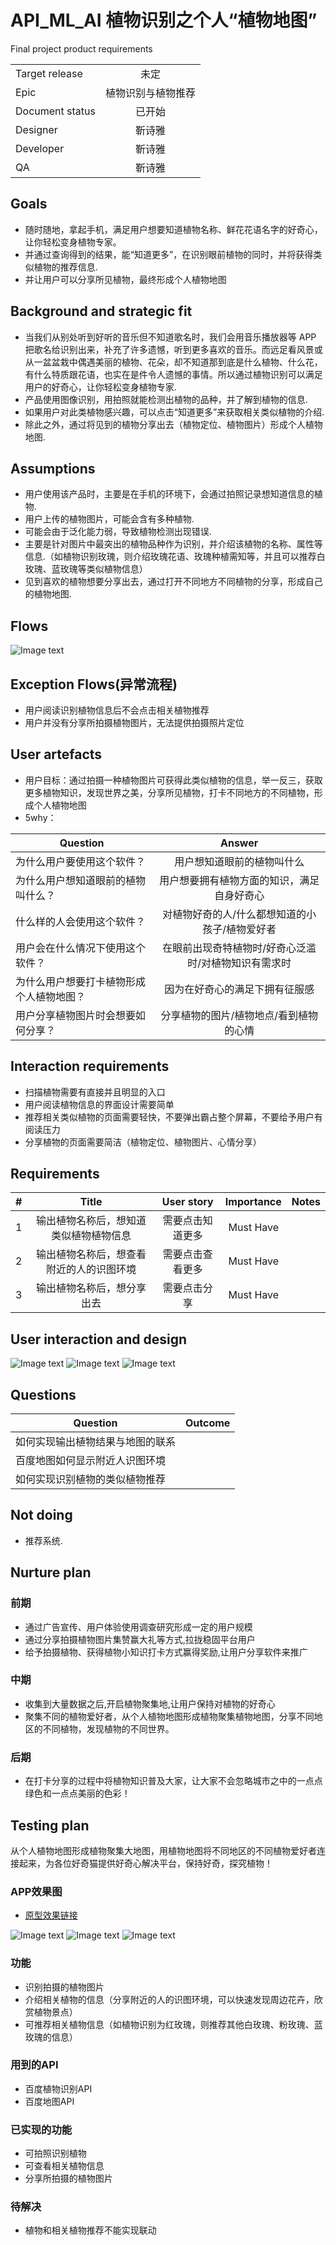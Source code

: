 # API_ML_AI 植物识别之个人“植物地图”
Final project product requirements


|         |            |
| ------------- |:-------------:|
| Target release     | 未定 |
| Epic      |  植物识别与植物推荐   |
| Document status | 已开始      |
| Designer        | 靳诗雅 |
| Developer       | 靳诗雅 |
| QA | 靳诗雅  |


## Goals
* 随时随地，拿起手机，满足用户想要知道植物名称、鲜花花语名字的好奇心，让你轻松变身植物专家。
* 并通过查询得到的结果，能“知道更多”，在识别眼前植物的同时，并将获得类似植物的推荐信息.
* 并让用户可以分享所见植物，最终形成个人植物地图


## Background and strategic fit
* 当我们从别处听到好听的音乐但不知道歌名时，我们会用音乐播放器等 APP 把歌名给识别出来，补充了许多遗憾，听到更多喜欢的音乐。而远足看风景或从一盆盆栽中偶遇美丽的植物、花朵，却不知道那到底是什么植物、什么花，有什么特质跟花语，也实在是件令人遗憾的事情。所以通过植物识别可以满足用户的好奇心，让你轻松变身植物专家.  
* 产品使用图像识别，用拍照就能检测出植物的品种，并了解到植物的信息.  
* 如果用户对此类植物感兴趣，可以点击“知道更多”来获取相关类似植物的介绍.
* 除此之外，通过将见到的植物分享出去（植物定位、植物图片）形成个人植物地图.


## Assumptions
* 用户使用该产品时，主要是在手机的环境下，会通过拍照记录想知道信息的植物.  
* 用户上传的植物图片，可能会含有多种植物.  
* 可能会由于泛化能力弱，导致植物检测出现错误.  
* 主要是针对图片中最突出的植物品种作为识别，并介绍该植物的名称、属性等信息.（如植物识别玫瑰，则介绍玫瑰花语、玫瑰种植需知等，并且可以推荐白玫瑰、蓝玫瑰等类似植物信息）
* 见到喜欢的植物想要分享出去，通过打开不同地方不同植物的分享，形成自己的植物地图.


## Flows
![Image text](./流程图.jpg)

## Exception Flows(异常流程)
* 用户阅读识别植物信息后不会点击相关植物推荐
* 用户并没有分享所拍摄植物图片，无法提供拍摄照片定位


## User artefacts
* 用户目标：通过拍摄一种植物图片可获得此类似植物的信息，举一反三，获取更多植物知识，发现世界之美，分享所见植物，打卡不同地方的不同植物，形成个人植物地图
* 5why：

|    Question     |       Answer     |
| ------------- |:-------------:|
|   为什么用户要使用这个软件？      |   用户想知道眼前的植物叫什么   |  
|   为什么用户想知道眼前的植物叫什么？      |   用户想要拥有植物方面的知识，满足自身好奇心   | 
|   什么样的人会使用这个软件？      |   对植物好奇的人/什么都想知道的小孩子/植物爱好者   | 
|   用户会在什么情况下使用这个软件？      |   在眼前出现奇特植物时/好奇心泛滥时/对植物知识有需求时   |  
|   为什么用户想要打卡植物形成个人植物地图？      |   因为在好奇心的满足下拥有征服感   |  
|   用户分享植物图片时会想要如何分享？      |   分享植物的图片/植物地点/看到植物的心情   |  

## Interaction requirements
* 扫描植物需要有直接并且明显的入口
* 用户阅读植物信息的界面设计需要简单
* 推荐相关类似植物的页面需要轻快，不要弹出霸占整个屏幕，不要给予用户有阅读压力
* 分享植物的页面需要简洁（植物定位、植物图片、心情分享）


## Requirements
|    #     |    Title     |       User story     |      Importance     |      Notes     |
| ------------- |:-------------:|:-------------:|:-------------:|:-------------:|
| 1        |   输出植物名称后，想知道类似植物植物信息    | 需要点击知道更多 | Must Have |  |  
| 2        |   输出植物名称后，想查看附近的人的识图环境    | 需要点击查看更多 | Must Have |  |  
| 3        |   输出植物名称后，想分享出去    | 需要点击分享 | Must Have |  |  



## User interaction and design  
![Image text](./原型1.png)
![Image text](./原型2.png)
![Image text](./原型3.png)


## Questions
|    Question     |       Outcome     |
| ------------- |:-------------:|
|   如何实现输出植物结果与地图的联系      |      |  
|   百度地图如何显示附近人识图环境      |      | 
|   如何实现识别植物的类似植物推荐      |      | 



## Not doing
* 推荐系统.  

## Nurture plan
### 前期
- 通过广告宣传、用户体验使用调查研究形成一定的用户规模
- 通过分享拍摄植物图片集赞赢大礼等方式,拉拢稳固平台用户
- 给予拍摄植物、获得植物小知识打卡方式赢得奖励,让用户分享软件来推广

### 中期
- 收集到大量数据之后,开启植物聚集地,让用户保持对植物的好奇心
- 聚集不同的植物爱好者，从个人植物地图形成植物聚集植物地图，分享不同地区的不同植物，发现植物的不同世界。

### 后期
- 在打卡分享的过程中将植物知识普及大家，让大家不会忽略城市之中的一点点绿色和一点点美丽的色彩！

## Testing plan
从个人植物地图形成植物聚集大地图，用植物地图将不同地区的不同植物爱好者连接起来，为各位好奇猫提供好奇心解决平台，保持好奇，探究植物！


### APP效果图  
* [原型效果链接]()

![Image text](./原型1.png)
![Image text](./原型2.png)
![Image text](./原型3.png)

### 功能
* 识别拍摄的植物图片
* 介绍相关植物的信息（分享附近的人的识图环境，可以快速发现周边花卉，欣赏植物景点）  
* 可推荐相关植物信息（如植物识别为红玫瑰，则推荐其他白玫瑰、粉玫瑰、蓝玫瑰的信息）


### 用到的API
* 百度植物识别API  
* 百度地图API

### 已实现的功能  
* 可拍照识别植物  
* 可查看相关植物信息
* 分享所拍摄的植物图片


### 待解决
* 植物和相关植物推荐不能实现联动    
